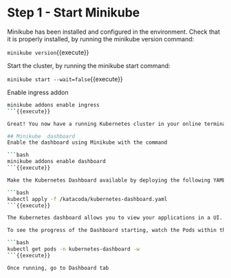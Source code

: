 # Step 1 - Start Minikube

Minikube has been installed and configured in the environment. Check that it is properly installed, by running the minikube version command:

`minikube version`{{execute}}

Start the cluster, by running the minikube start command:

`minikube start --wait=false`{{execute}}

Enable ingress addon

```bash
minikube addons enable ingress
```{{execute}}

Great! You now have a running Kubernetes cluster in your online terminal. Minikube started a virtual machine for you, and a Kubernetes cluster is now running in that VM.

## Minikube  dashboard
Enable the dashboard using Minikube with the command 

```bash
minikube addons enable dashboard
```{{execute}}

Make the Kubernetes Dashboard available by deploying the following YAML definition. This should only be used on Katacoda.

```bash
kubectl apply -f /katacoda/kubernetes-dashboard.yaml
```{{execute}}

The Kubernetes dashboard allows you to view your applications in a UI. In this deployment, the dashboard has been made available on port 30000 but may take a while to start.

To see the progress of the Dashboard starting, watch the Pods within the kube-system namespace using 

```bash
kubectl get pods -n kubernetes-dashboard -w
```{{execute}}

Once running, go to Dashboard tab
